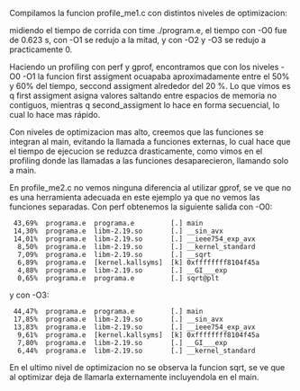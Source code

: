 
Compilamos la funcion profile_me1.c con distintos niveles de optimizacion:

midiendo el tiempo de corrida con time ./program.e, el tiempo con -O0 
fue de 0.623 s, con -O1 se redujo a la mitad, y con -O2 y -O3 se redujo
a practicamente 0.

Haciendo un profiling con perf y gprof, encontramos que con los niveles 
-O0 -O1 la funcion first assigment ocuapaba aproximadamente entre
el 50% y 60% del tiempo, seccond assigment alrededor del 20 %.
Lo que vimos es q first assigment asigna valores saltando entre 
espacios de memoria no contiguos, mientras q second_assigment lo
hace en forma secuencial, lo cual lo hace mas rápido.

Con niveles de optimizacion mas alto, creemos que las funciones 
se integran al main, evitando la llamada a funciones externas,
lo cual hace que el tiempo de ejecucion se reduzca drasticamente,
como vimos en el profiling donde las llamadas a las funciones 
desaparecieron, llamando solo a main.

En profile_me2.c no vemos ninguna diferencia al utilizar gprof,
se ve que no es una herramienta adecuada en este ejemplo ya que no vemos
las funciones separadas.
Con perf obtenemos la siguiente salida con -O0:

```
 43,69%  programa.e  programa.e         [.] main
 14,30%  programa.e  libm-2.19.so       [.] __sin_avx
 14,01%  programa.e  libm-2.19.so       [.] __ieee754_exp_avx
  8,50%  programa.e  libm-2.19.so       [.] __kernel_standard
  7,09%  programa.e  libm-2.19.so       [.] __sqrt
  6,89%  programa.e  [kernel.kallsyms]  [k] 0xffffffff8104f45a
  4,88%  programa.e  libm-2.19.so       [.] __GI___exp
  0,65%  programa.e  programa.e         [.] sqrt@plt

```

y con -O3:

```
 44,47%  programa.e  programa.e         [.] main
 17,85%  programa.e  libm-2.19.so       [.] __sin_avx
 13,83%  programa.e  libm-2.19.so       [.] __ieee754_exp_avx
  9,61%  programa.e  [kernel.kallsyms]  [k] 0xffffffff8104f45a
  7,80%  programa.e  libm-2.19.so       [.] __GI___exp
  6,44%  programa.e  libm-2.19.so       [.] __kernel_standard
```

En el ultimo nivel de optimizacion no se observa la funcion sqrt,
se ve que al optimizar deja de llamarla externamente incluyendola
en el main.



